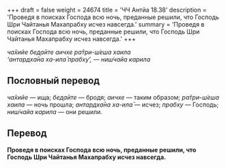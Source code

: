 +++
draft = false
weight = 24674
title = 'ЧЧ Антйа 18.38'
description = 'Проведя в поисках Господа всю ночь, преданные решили, что Господь Шри Чайтанья Махапрабху исчез навсегда.'
summary = 'Проведя в поисках Господа всю ночь, преданные решили, что Господь Шри Чайтанья Махапрабху исчез навсегда.'
+++

_ча̄хийе бед̣а̄ите аичхе ра̄три-ш́еша хаила  
‘антардха̄на ха-ила̄ прабху’, — ниш́чайа карила_

## Пословный перевод

_ча̄хийе_ — ища; _бед̣а̄ите_ — бродя; _аичхе_ — таким образом; _ра̄три_\-_ш́еша_ _хаила_ — ночь прошла; _антардха̄на_ _ха_\-_ила̄_ — исчез; _прабху_ — Господь; _ниш́чайа_ _карила_ — они решили.

## Перевод

**Проведя в поисках Господа всю ночь, преданные решили, что Господь Шри Чайтанья Махапрабху исчез навсегда.**
